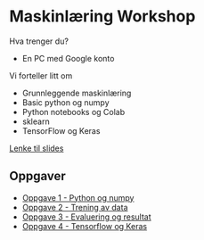 # Maskinlæring Workshop

Hva trenger du?
- En PC med Google konto

Vi forteller litt om
- Grunnleggende maskinlæring
- Basic python og numpy
- Python notebooks og Colab
- sklearn
- TensorFlow og Keras

[Lenke til slides](https://docs.google.com/presentation/d/1dCxx9XzlcZVNY7FcahA_84xMlcAHANzJ-P7et0YoiPk/edit#slide=id.p)

## Oppgaver
- [Oppgave 1 - Python og numpy](https://colab.research.google.com/drive/1Xjb4WJh26hhTc3Z8UtBbZ0W_RGV3PSJ-)
- [Oppgave 2 - Trening av data](https://colab.research.google.com/drive/1thbYC0nCWRhxUVgrVEXIpN8u2wnDK0Al)
- [Oppgave 3 - Evaluering og resultat](https://colab.research.google.com/drive/1PibuRsPojCB52qvenfhmnUcTzqlj-zXw)
- [Oppgave 4 - Tensorflow og Keras](https://colab.research.google.com/drive/1Kj3u0WStsRvXUh2TpY9K-n4tskpGn7fV)
